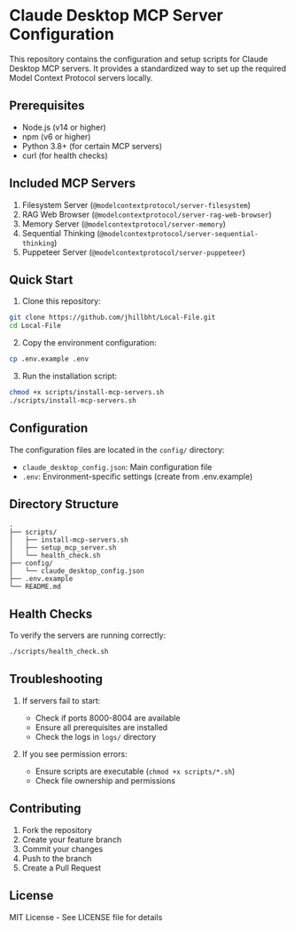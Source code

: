 # Claude Desktop MCP Server Configuration

This repository contains the configuration and setup scripts for Claude Desktop MCP servers. It provides a standardized way to set up the required Model Context Protocol servers locally.

## Prerequisites

- Node.js (v14 or higher)
- npm (v6 or higher)
- Python 3.8+ (for certain MCP servers)
- curl (for health checks)

## Included MCP Servers

1. Filesystem Server (`@modelcontextprotocol/server-filesystem`)
2. RAG Web Browser (`@modelcontextprotocol/server-rag-web-browser`)
3. Memory Server (`@modelcontextprotocol/server-memory`)
4. Sequential Thinking (`@modelcontextprotocol/server-sequential-thinking`)
5. Puppeteer Server (`@modelcontextprotocol/server-puppeteer`)

## Quick Start

1. Clone this repository:
```bash
git clone https://github.com/jhillbht/Local-File.git
cd Local-File
```

2. Copy the environment configuration:
```bash
cp .env.example .env
```

3. Run the installation script:
```bash
chmod +x scripts/install-mcp-servers.sh
./scripts/install-mcp-servers.sh
```

## Configuration

The configuration files are located in the `config/` directory:

- `claude_desktop_config.json`: Main configuration file
- `.env`: Environment-specific settings (create from .env.example)

## Directory Structure

```
.
├── scripts/
│   ├── install-mcp-servers.sh
│   ├── setup_mcp_server.sh
│   └── health_check.sh
├── config/
│   └── claude_desktop_config.json
├── .env.example
└── README.md
```

## Health Checks

To verify the servers are running correctly:
```bash
./scripts/health_check.sh
```

## Troubleshooting

1. If servers fail to start:
   - Check if ports 8000-8004 are available
   - Ensure all prerequisites are installed
   - Check the logs in `logs/` directory

2. If you see permission errors:
   - Ensure scripts are executable (`chmod +x scripts/*.sh`)
   - Check file ownership and permissions

## Contributing

1. Fork the repository
2. Create your feature branch
3. Commit your changes
4. Push to the branch
5. Create a Pull Request

## License

MIT License - See LICENSE file for details